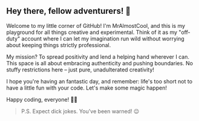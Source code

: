 ## Hey there, fellow adventurers! 👋

Welcome to my little corner of GitHub! I'm MrAlmostCool, and this is my playground for all things creative and experimental. Think of it as my "off-duty" account where I can let my imagination run wild without worrying about keeping things strictly professional.

My mission? To spread positivity and lend a helping hand wherever I can. This space is all about embracing authenticity and pushing boundaries. No stuffy restrictions here – just pure, unadulterated creativity!

I hope you're having an fantastic day, and remember: life's too short not to have a little fun with your code. Let's make some magic happen!

Happy coding, everyone! 🚀✨

> P.S. Expect dick jokes. You've been warned! 😉
